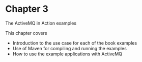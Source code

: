 # Chapter 3

The ActiveMQ in Action examples

This chapter covers

- Introduction to the use case for each of the book examples
- Use of Maven for compiling and running the examples
- How to use the example applications with ActiveMQ